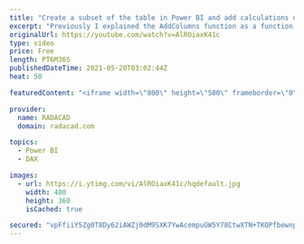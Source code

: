 ```yaml
---
title: "Create a subset of the table in Power BI and add calculations using SELECTCOLUMNS DAX Function"
excerpt: "Previously I explained the AddColumns function as a function that adds one or more columns to the existing table, In this article and video, I'll explain another similar and useful function with slightly different behavior: SelectColumns, and you will learn how you can use it in Power BI and DAX. Download"
originalUrl: https://youtube.com/watch?v=AlROiaxK41c
type: video
price: Free
length: PT6M36S
publishedDateTime: 2021-05-20T03:02:44Z
heat: 50

featuredContent: "<iframe width=\"800\" height=\"500\" frameborder=\"0\" src=\"https://www.youtube.com/embed/AlROiaxK41c\" allow=\"accelerometer; autoplay; encrypted-media; gyroscope; picture-in-picture\" allowfullscreen></iframe>"

provider:
  name: RADACAD
  domain: radacad.com

topics:
  - Power BI
  - DAX

images:
  - url: https://i.ytimg.com/vi/AlROiaxK41c/hqdefault.jpg
    width: 480
    height: 360
    isCached: true

secured: "vpFfiiY5Zg0T8Dy62iAWZj0dM9SXK7YwAcempuGW5Y78CtwXTN+TKOPfbewnp1UGB6Y36YUuZl5tQ4JRsosu0FHc0Q24AZYPf5Pn8LeXlLh1539MM1+ZJU4QWiG8mXjczQ7ARdjrWpK8u6yYRGAPORpi3lU4Yj8X04X+1WI8gSlGFzk1r1nyN0oDdzWI/RvfZU6FzHBZco7wkVVh5gPry/uhnq/iPQCBZYw6WCIhbhZeN/GlgMjVC4ngywg538z+i4/mdzZPcKUFf9l3sgiNr3vgKXTeO4ZpJapi7mfLsL1opSrpeSNo3wqzQIEKQcVOXFyDkTCWeKp+Sck7tESPugaw7GKHcdW71s6V3o3mqVrQylsDglnYQO48GHKmmmrVF8ZHPwtWlHsl1e4r3gOOBEHdTqMSLSj2ow0MdL03Q0U=;7Vcn7ZXooiSq0s3mq47XjA=="
---
```


